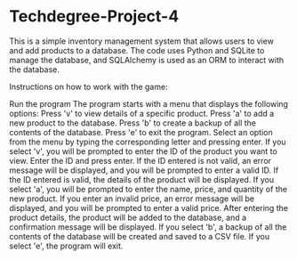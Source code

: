 # Techdegree-Project-4
This is a simple inventory management system that allows users to view and add products to a database. The code uses Python and SQLite to manage the database, and SQLAlchemy is used as an ORM to interact with the database.

Instructions on how to work with the game:

Run the program
The program starts with a menu that displays the following options:
Press 'v' to view details of a specific product.
Press 'a' to add a new product to the database.
Press 'b' to create a backup of all the contents of the database.
Press 'e' to exit the program.
Select an option from the menu by typing the corresponding letter and pressing enter.
If you select 'v', you will be prompted to enter the ID of the product you want to view. Enter the ID and press enter.
If the ID entered is not valid, an error message will be displayed, and you will be prompted to enter a valid ID.
If the ID entered is valid, the details of the product will be displayed.
If you select 'a', you will be prompted to enter the name, price, and quantity of the new product.
If you enter an invalid price, an error message will be displayed, and you will be prompted to enter a valid price.
After entering the product details, the product will be added to the database, and a confirmation message will be displayed.
If you select 'b', a backup of all the contents of the database will be created and saved to a CSV file.
If you select 'e', the program will exit.
